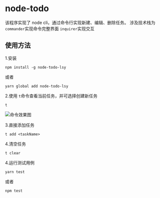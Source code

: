 # node-todo

该程序实现了 node cli，通过命令行实现新建、编辑、删除任务。
涉及技术栈为 `commander`实现命令完整界面 `inquirer`实现交互

## 使用方法

1.安装

```
npm install -g node-todo-lsy
```

或者

```
yarn global add node-todo-lsy
```

2.使用
`t`命令查看当前任务，并可选择创建新任务

```
t
```

![命令效果图](http://ww1.sinaimg.cn/large/0067zCCtly1gf2u8xy8eoj30bk04ljrc.jpg)

3.直接添加任务

```
t add <taskName>
```

4.清空任务

```
t clear
```

4.运行测试用例

```
yarn test
```

或者

```
npm test
```
